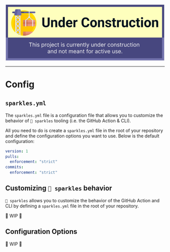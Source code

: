 <img src="https://raw.githubusercontent.com/zrosenbauer/art/main/banners/banner_under_construction.png" alt="Under Construction" />
<hr />

# Config

## `sparkles.yml`

The `sparkles.yml` file is a configuration file that allows you to customize the behavior of `🦄 sparkles` tooling (i.e. the GitHub Action & CLI).

All you need to do is create a `sparkles.yml` file in the root of your repository and define the configuration options you want to use. Below
is the default configuration:

```yaml
version: 1
pulls:
  enforcement: "strict"
commits:
  enforcement: "strict"
```

## Customizing `🦄 sparkles` behavior

`🦄 sparkles` allows you to customize the behavior of the GitHub Action and CLI by defining a `sparkles.yml` file in the root of your repository.

🚧 WIP 🚧

## Configuration Options

🚧 WIP 🚧

<!-- Add a table via generator -->

